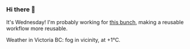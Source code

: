 ### Hi there :wave:

It's Wednesday! I'm probably working for [this bunch](https://github.com/kohofinancial), making a reusable workflow more reusable.

Weather in Victoria BC: fog in vicinity, at +1°C.
